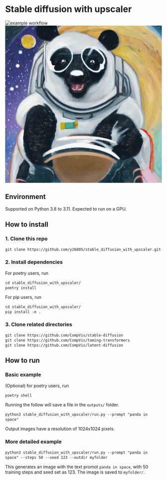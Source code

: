 
# Stable diffusion with upscaler
![example workflow](https://github.com/y26805/stable_diffusion_with_upscaler/actions/workflows/github-actions.yml/badge.svg)
![Panda in space](./panda-in-space.png)


## Environment
Supported on Python 3.8 to 3.11.
Expected to run on a GPU.

## How to install
### 1. Clone this repo
```
git clone https://github.com/y26805/stable_diffusion_with_upscaler.git
```

### 2. Install dependencies
For poetry users, run
```
cd stable_diffusion_with_upscaler/
poetry install
```

For pip users,  run
```
cd stable_diffusion_with_upscaler/
pip install -e .
```

### 3. Clone related directories
```
git clone https://github.com/CompVis/stable-diffusion
git clone https://github.com/CompVis/taming-transformers
git clone https://github.com/CompVis/latent-diffusion
```

## How to run

### Basic example
(Optional) for poetry users, run
```
poetry shell
```

Running the follow will save a file in the `outputs/` folder.
```
python3 stable_diffusion_with_upscaler/run.py --prompt "panda in space"
```

Output images have a resolution of 1024x1024 pixels.

### More detailed example
```
python3 stable_diffusion_with_upscaler/run.py --prompt "panda in space" --steps 50 --seed 123 --outdir myfolder
```
This generates an image with the text promot `panda in space`, with 50 training steps and seed set as 123. The image is saved to `myfolder/`.
